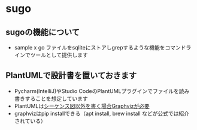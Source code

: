 # sugo

## sugoの機能について

- sample x go ファイルをsqliteにストアしgrepするような機能をコマンドラインでツールとして提供します

## PlantUMLで設計書を置いておきます

- Pycharm(IntelliJ)やStudio CodeのPlantUMLプラグインでファイルを読み書きすることを想定しています
- PlantUMLは[シーケンス図以外を書く場合Graphvizが必要](https://qiita.com/ot-aoyagi/items/d2bfbff219c592822d53)
- graphvizはpip installできる（apt install, brew install などが公式では紹介されている）